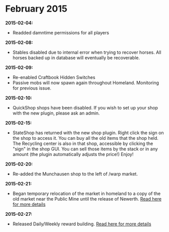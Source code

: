 ---
---
# February 2015

**2015-02-04:**

* Readded damntime permissions for all players

**2015-02-08:**

* Stables disabled due to internal error when trying to recover horses. All horses backed up in database will eventually be recoverable.

**2015-02-09:**

* Re-enabled Craftbook Hidden Switches
* Passive mobs will now spawn again throughout Homeland. Monitoring for previous issue.

**2015-02-10:**

* QuickShop shops have been disabled. If you wish to set up your shop with the new plugin, please ask an admin.

**2015-02-15:**

* StateShop has returned with the new shop plugin. Right click the sign on the shop to access it. You can buy all the old items that the shop held. The Recycling center is also in that shop, accessible by clicking the "sign" in the shop GUI. You can sell those items by the stack or in any amount (the plugin automatically adjusts the price!) Enjoy!

**2015-02-20:**

* Re-added the Munchausen shop to the left of /warp market.

**2015-02-21:**

* Began temporary relocation of the market in homeland to a copy of the old market near the Public Mine until the release of Newerth. [Read here for more details](https://damnation.eu/phpbb/viewtopic.php?p=30152#p30152)

**2015-02-27:**

* Released Daily/Weekly reward building. [Read here for more details](https://damnation.eu/phpbb/viewtopic.php?f=19&t=7810)
